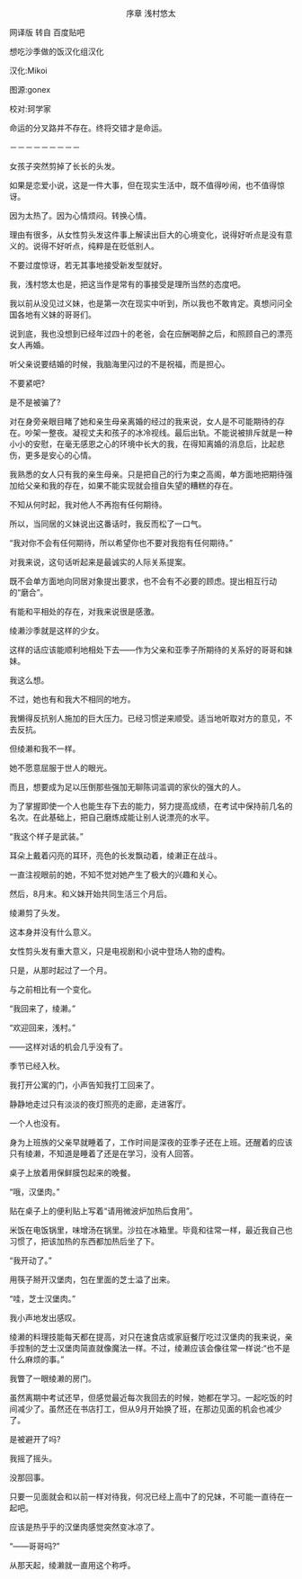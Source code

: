 <p align="center">序章 浅村悠太</p>

网译版 转自 百度贴吧

想吃沙季做的饭汉化组汉化

汉化:Mikoi

图源:gonex

校对:珂学家

命运的分叉路并不存在。终将交错才是命运。

－－－－－－－－－

女孩子突然剪掉了长长的头发。

如果是恋爱小说，这是一件大事，但在现实生活中，既不值得吵闹，也不值得惊讶。

因为太热了。因为心情烦闷。转换心情。

理由有很多，从女性剪头发这件事上解读出巨大的心境变化，说得好听点是没有意义的。说得不好听点，纯粹是在贬低别人。

不要过度惊讶，若无其事地接受新发型就好。

我，浅村悠太也是，把这当作是常有的事接受是理所当然的态度吧。

我以前从没见过义妹，也是第一次在现实中听到，所以我也不敢肯定。真想问问全国各地有义妹的哥哥们。

说到底，我也没想到已经年过四十的老爸，会在应酬喝醉之后，和照顾自己的漂亮女人再婚。

听父亲说要结婚的时候，我脑海里闪过的不是祝福，而是担心。

不要紧吧?

是不是被骗了?

对在身旁亲眼目睹了她和亲生母亲离婚的经过的我来说，女人是不可能期待的存在。吵架一整夜。凝视丈夫和孩子的冰冷视线。最后出轨。不能说被排斥就是一种小小的安慰，在毫无感恩之心的环境中长大的我，在得知离婚的消息后，比起悲伤，更多是安心的心情。

我熟悉的女人只有我的亲生母亲。只是把自己的行为束之高阁，单方面地把期待强加给父亲和我的存在，如果不能实现就会擅自失望的糟糕的存在。

不知从何时起，我对他人不再抱有任何期待。

所以，当同居的义妹说出这番话时，我反而松了一口气。

“我对你不会有任何期待，所以希望你也不要对我抱有任何期待。”

对我来说，这句话听起来是最诚实的人际关系提案。

既不会单方面地向同居对象提出要求，也不会有不必要的顾虑。提出相互行动的“磨合”。

有能和平相处的存在，对我来说很是感激。

绫濑沙季就是这样的少女。

这样的话应该能顺利地相处下去——作为父亲和亚季子所期待的关系好的哥哥和妹妹。

我这么想。

不过，她也有和我大不相同的地方。

我懒得反抗别人施加的巨大压力。已经习惯逆来顺受。适当地听取对方的意见，不去反抗。

但绫濑和我不一样。

她不愿意屈服于世人的眼光。

而且，想要成为足以压倒那些强加无聊陈词滥调的家伙的强大的人。

为了掌握即使一个人也能生存下去的能力，努力提高成绩，在考试中保持前几名的名次。在此基础上，把自己磨炼成能让别人说漂亮的水平。

“我这个样子是武装。”

耳朵上戴着闪亮的耳环，亮色的长发飘动着，绫濑正在战斗。

一直注视眼前的她，不知不觉对她产生了极大的兴趣和关心。

然后，8月末。和义妹开始共同生活三个月后。

绫濑剪了头发。

这本身并没有什么意义。

女性剪头发有重大意义，只是电视剧和小说中登场人物的虚构。

只是，从那时起过了一个月。

与之前相比有一个变化。

“我回来了，绫濑。”

“欢迎回来，浅村。”

——这样对话的机会几乎没有了。

季节已经入秋。

我打开公寓的门，小声告知我打工回来了。

静静地走过只有淡淡的夜灯照亮的走廊，走进客厅。

一个人也没有。

身为上班族的父亲早就睡着了，工作时间是深夜的亚季子还在上班。还醒着的应该只有绫濑，不知道是睡着了还是在学习，没有人回答。

桌子上放着用保鲜膜包起来的晚餐。

“哦，汉堡肉。”

贴在桌子上的便利贴上写着“请用微波炉加热后食用”。

米饭在电饭锅里，味增汤在锅里。沙拉在冰箱里。毕竟和往常一样，最近我自己也习惯了，把该加热的东西都加热后坐了下。

“我开动了。”

用筷子掰开汉堡肉，包在里面的芝士溢了出来。

“哇，芝士汉堡肉。”

我小声地发出感叹。

绫濑的料理技能每天都在提高，对只在速食店或家庭餐厅吃过汉堡肉的我来说，亲手捏制的芝士汉堡肉简直就像魔法一样。不过，绫濑应该会像往常一样说:“也不是什么麻烦的事。”

我瞥了一眼绫濑的房门。

虽然离期中考试还早，但感觉最近每次我回去的时候，她都在学习。一起吃饭的时间减少了。虽然还在书店打工，但从9月开始换了班，在那边见面的机会也减少了。

是被避开了吗?

我摇了摇头。

没那回事。

只要一见面就会和以前一样对待我，何况已经上高中了的兄妹，不可能一直待在一起吧。

应该是热乎乎的汉堡肉感觉突然变冰凉了。

“——哥哥吗?”

从那天起，绫濑就一直用这个称呼。

